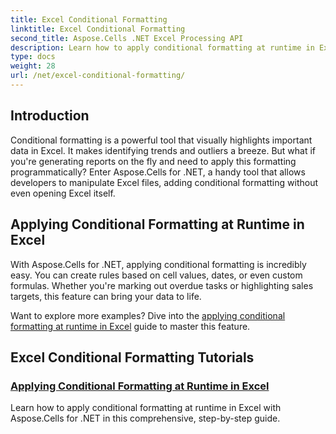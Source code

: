 ```yaml
---
title: Excel Conditional Formatting
linktitle: Excel Conditional Formatting
second_title: Aspose.Cells .NET Excel Processing API
description: Learn how to apply conditional formatting at runtime in Excel using Aspose.Cells for .NET. This step-by-step guide helps developers automate Excel formatting.
type: docs
weight: 28
url: /net/excel-conditional-formatting/
---
```

## Introduction

Conditional formatting is a powerful tool that visually highlights important data in Excel. It makes identifying trends and outliers a breeze. But what if you're generating reports on the fly and need to apply this formatting programmatically? Enter Aspose.Cells for .NET, a handy tool that allows developers to manipulate Excel files, adding conditional formatting without even opening Excel itself.

## Applying Conditional Formatting at Runtime in Excel

With Aspose.Cells for .NET, applying conditional formatting is incredibly easy. You can create rules based on cell values, dates, or even custom formulas. Whether you're marking out overdue tasks or highlighting sales targets, this feature can bring your data to life.

Want to explore more examples? Dive into the [applying conditional formatting at runtime in Excel](./applying-conditional-formatting-at-runtime/) guide to master this feature.



## Excel Conditional Formatting Tutorials
### [Applying Conditional Formatting at Runtime in Excel](./applying-conditional-formatting-at-runtime/)
Learn how to apply conditional formatting at runtime in Excel with Aspose.Cells for .NET in this comprehensive, step-by-step guide.